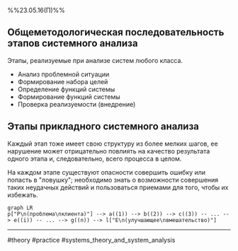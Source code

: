%%23.05.16(П)%%
## Общеметодологическая последовательность этапов системного анализа
Этапы, реализуемые при анализе систем любого класса.
- Анализ проблемной ситуации
- Формирование набора целей
- Определение функций системы
- Формирование функций системы
- Проверка реализуемости (внедрение)

## Этапы прикладного системного анализа
Каждый этап тоже имеет свою структуру из более мелких шагов, ее нарушение может отрицательно повлиять на качество результата одного этапа и, следовательно, всего процесса в целом.

На каждом этапе существуют опасности совершить ошибку или попасть в "ловушку"; необходимо знать о возможности совершения таких неудачных действий и пользоваться приемами для того, чтобы их избежать.

```mermaid
graph LR
p["P\n(проблема\nклиента)"] --> a((1)) --> b((2)) --> c((3)) -- ... --> e((i)) -- ... --> g((n)) --> l["E\n(улучшающее\nвмешательство)"]
```

---
#theory #practice #systems_theory_and_system_analysis 